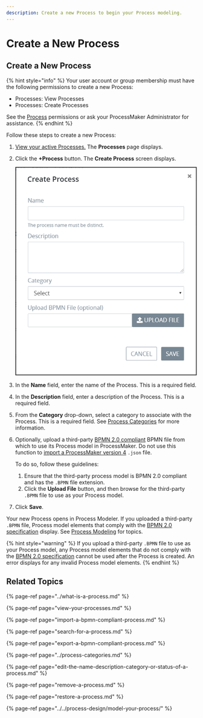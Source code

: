 ```yaml
---
description: Create a new Process to begin your Process modeling.
---
```


# Create a New Process

## Create a New Process

{% hint style="info" %}
Your user account or group membership must have the following permissions to create a new Process:

* Processes: View Processes
* Processes: Create Processes

See the [Process](../../../processmaker-administration/permission-descriptions-for-users-and-groups.md#processes) permissions or ask your ProcessMaker Administrator for assistance.
{% endhint %}

Follow these steps to create a new Process:

1. [View your active Processes.](./#view-your-processes) The **Processes** page displays.
2. Click the **+Process** button. The **Create Process** screen displays.  

   ![](../../../.gitbook/assets/add-a-process-screen-processes.png)

3. In the **Name** field, enter the name of the Process. This is a required field.
4. In the **Description** field, enter a description of the Process. This is a required field.
5. From the **Category** drop-down, select a category to associate with the Process. This is a required field. See [Process Categories](../process-categories.md) for more information.
6. Optionally, upload a third-party [BPMN 2.0 compliant](https://www.omg.org/spec/BPMN/2.0/About-BPMN/) BPMN file from which to use its Process model in ProcessMaker. Do not use this function to [import a ProcessMaker version 4](import-a-bpmn-compliant-process.md) `.json` file.

   To do so, follow these guidelines:

   1. Ensure that the third-party process model is BPMN 2.0 compliant and has the `.BPMN` file extension.
   2. Click the **Upload File** button, and then browse for the third-party `.BPMN` file to use as your Process model.

7. Click **Save**.

Your new Process opens in Process Modeler. If you uploaded a third-party `.BPMN` file, Process model elements that comply with the [BPMN 2.0 specification](https://www.omg.org/spec/BPMN/2.0/About-BPMN/) display. See [Process Modeling](../../process-design/) for topics.

{% hint style="warning" %}
If you upload a third-party `.BPMN` file to use as your Process model, any Process model elements that do not comply with the [BPMN 2.0 specification](https://www.omg.org/spec/BPMN/2.0/About-BPMN/) cannot be used after the Process is created. An error displays for any invalid Process model elements.
{% endhint %}

## Related Topics

{% page-ref page="../what-is-a-process.md" %}

{% page-ref page="view-your-processes.md" %}

{% page-ref page="import-a-bpmn-compliant-process.md" %}

{% page-ref page="search-for-a-process.md" %}

{% page-ref page="export-a-bpmn-compliant-process.md" %}

{% page-ref page="../process-categories.md" %}

{% page-ref page="edit-the-name-description-category-or-status-of-a-process.md" %}

{% page-ref page="remove-a-process.md" %}

{% page-ref page="restore-a-process.md" %}

{% page-ref page="../../process-design/model-your-process/" %}




